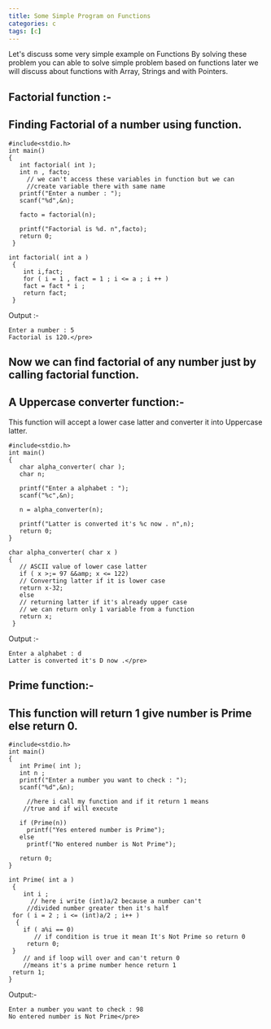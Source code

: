 ```yaml
---
title: Some Simple Program on Functions
categories: c
tags: [c]
---
```


Let's discuss some very simple example on Functions
By solving these problem you can able to solve simple problem based on functions
later we will discuss about functions with Array, Strings and with Pointers.
<h2>Factorial function :-</h2>

## Finding Factorial of a number using function.

```
#include<stdio.h>
int main()
{
   int factorial( int );
   int n , facto; 
     // we can't access these variables in function but we can 
     //create variable there with same name
   printf("Enter a number : ");
   scanf("%d",&n);

   facto = factorial(n);

   printf("Factorial is %d. n",facto);
   return 0;
 }
```


```
int factorial( int a )
 {
    int i,fact;
    for ( i = 1 , fact = 1 ; i <= a ; i ++ )
    fact = fact * i ;
    return fact;
 }
```

Output :-

```
Enter a number : 5
Factorial is 120.</pre>
```

## Now we can find factorial of any number just by calling factorial function.

<h2>A Uppercase converter function:-</h2>


This function will accept a lower case latter and converter it into Uppercase latter.

```
#include<stdio.h>
int main()
{
   char alpha_converter( char );
   char n; 
 
   printf("Enter a alphabet : ");
   scanf("%c",&n);

   n = alpha_converter(n);

   printf("Latter is converted it's %c now . n",n);
   return 0;
}
```


```
char alpha_converter( char x )
{
   // ASCII value of lower case latter
   if ( x >;= 97 &&amp; x <= 122)
   // Converting latter if it is lower case
   return x-32;
   else
   // returning latter if it's already upper case
   // we can return only 1 variable from a function
   return x;
 }
```

Output :-

```
Enter a alphabet : d
Latter is converted it's D now .</pre>
```

<h2>Prime function:-</h2>

## This function will return 1 give number is Prime else return 0.

```
#include<stdio.h>
int main()
{
   int Prime( int );
   int n ;
   printf("Enter a number you want to check : ");
   scanf("%d",&n);

     //here i call my function and if it return 1 means 
    //true and if will execute

   if (Prime(n))
     printf("Yes entered number is Prime");
   else
     printf("No entered number is Not Prime");
 
   return 0;
}
```


```
int Prime( int a )
 {
    int i ;
      // here i write (int)a/2 because a number can't 
     //divided number greater then it's half
 for ( i = 2 ; i <= (int)a/2 ; i++ )
  {
    if ( a%i == 0)
       // if condition is true it mean It's Not Prime so return 0
     return 0;
 }
    // and if loop will over and can't return 0 
    //means it's a prime number hence return 1
 return 1;
}
```

Output:-

```
Enter a number you want to check : 98
No entered number is Not Prime</pre>
```
